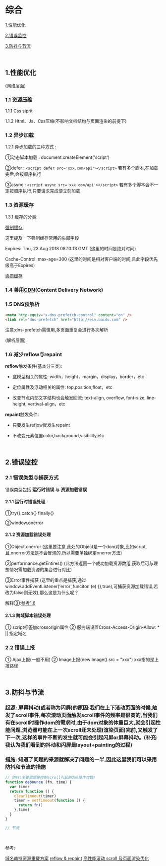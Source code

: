# 综合

[1.性能优化](#1性能优化)

[2.错误监控](#2错误监控)

[3.防抖与节流](#3防抖与节流)

&nbsp;

## 1.性能优化

(网络层面)

### 1.1 资源压缩

1.1.1 Css siprit

1.1.2 Html、Js、Css压缩(不影响文档结构与页面渲染的前提下)

### 1.2 异步加载

1.2.1 异步加载的三种方式 : ️

①动态脚本加载 : document.createElement('script')

②defer : ```<script defer src='xxx.com/api'></script>```
若有多个脚本,在加载完后,会按顺序执行

③async : ```<script async src='xxx.com/api'></script>```
若有多个脚本会不一定按顺序执行,只要请求完成便立刻加载

### 1.3 资源缓存

1.3.1 缓存的分类:

[强制缓存](../Http/cache.md#强制缓存)

这里提及一下强制缓存常用的头部字段

Expires: Thu, 23 Aug 2018 08:10:13 GMT (这里的时间是绝对时间)

Cache-Control: max-age=300 (这里的时间是相对客户端的时间,且此字段优先级高于Expires)

[协商缓存](../Http/cache.md#协商缓存)

### 1.4 善用[CDN](https://www.zhihu.com/question/36514327?rf=37353035)(Content Delivery Network)

### 1.5 DNS预解析

```html
<meta http-equiv="x-dns-prefetch-control" content="on" />
<link rel="dns-prefetch" href="http://eiv.baidu.com" />
```

注意:dns-prefetch需慎用,多页面重复会进行多次解析

(解析层面)

### 1.6 减少reflow与repaint

**reflow**触发条件(基本分三类):

* 盒模型相关的属性: width，height，margin，display，border，etc

* 定位属性及浮动相关的属性: top,position,float，etc

* 改变节点内部文字结构也会触发回流: text-align, overflow, font-size, line-height, vertival-align，etc

**repaint**触发条件:

* 只要发生reflow就发生repaint

* 不改变元素位置color,background,visibility,etc

&nbsp;

## 2.错误监控

### 2.1 错误类型与捕获方式

错误类型包括 **运行时错误** 与 **资源加载错误**

#### 2.1.1 运行时错误处理

①try{} catch{} finally{}

②window.onerror

#### 2.1.2 资源加载错误处理

①Object.onerror (这里要注意,此处的Object是一个dom对象,比如script,且,onerror方法是不会冒泡的,所以需要单独绑定onerror方法)

②performance.getEntires() (此方法返回一个成功加载资源数组,获取后可与理想情况需加载资源的集合进行对比)

③Error事件捕获 (这里的重点是捕获,通过window.addEventListener('error',funciton (e) {},true),可捕获资源加载错误,若改为false则无效),那么这是为什么呢？

解释③:[参考1.6](https://techblog.toutiao.com/2017/05/09/cdn/)

#### 2.1.3 跨域脚本错误处理

① script标签加crossorigin属性
② 服务端设置Cross-Access-Origin-Allow: * || 指定域名

### 2.2 错误上报

① Ajax上报(一般不用)
② Image上报(new Image().src = "xxx") xxx指的是上报路径

&nbsp;

## 3.防抖与节流

### **起源:** 屏幕抖动(或者称为闪屏)的原因:我们在上下滚动页面的时候,触发了scroll事件,每次滚动页面触发scroll事件的频率是很高的,当我们有在scroll时操作dom的需求时,由于dom对象的体量巨大,就会引起性能问题,浏览器可能在上一次scroll还未处理(渲染页面)完前,又触发了下一次,这样的事件不断的发生就可能会引起闪屏or屏幕抖动。(补充:我认为我们看到的抖动和闪屏是layout+painting的过程)

### **措施:** 知道了问题的来源就解决了问题的一半,因此这里我们可以采用防抖和节流的措施

```javascript
// 防抖(主要思想是控制scroll引起的dom操作次数)
function debounce (fn, time) {
  var timer
  return function () {
    clearTimeout(timer)
    timer = setTimeout(function () {
      return fn()
    },time)
  }
}
```

```javascript
// 节流
```

&nbsp;

参考:

[域名劫持资源重载方案](https://techblog.toutiao.com/2017/05/09/cdn/)
[reflow & repaint](https://juejin.im/post/5a9372895188257a6b06132e)
[高性能滚动 scroll 及页面渲染优化](https://www.cnblogs.com/coco1s/p/5499469.html)